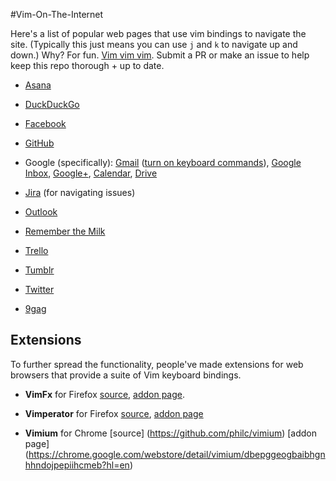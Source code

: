 #Vim-On-The-Internet

Here's a list of popular web pages that use vim bindings to navigate the site. (Typically this just means you can use `j` and `k` to navigate up and down.) Why? For fun. <a href="https://twitter.com/iamdevloper/status/588355053104267264">Vim vim vim<a/>. Submit a PR or make an issue to help keep this repo thorough + up to date.

- <a href="https://asana.com">Asana</a>

- <a href = "https://duckduckgo.com/"> DuckDuckGo </a>

- <a href="http://facebook.com">Facebook</a>

- <a href="http://github.com">GitHub</a> 

- Google (specifically): <a href="http://gmail.com">Gmail</a> ([turn on keyboard commands](https://support.google.com/mail/answer/6594?hl=en)), <a href="https://inbox.google.com/">Google Inbox</a>, <a href="http://plus.google.com">Google+</a>, <a href="http://calendar.google.com">Calendar</a>, <a href="http://drive.google.com">Drive</a>

- <a href="http://jira.com">Jira</a> (for navigating issues)

- [Outlook](http://windows.microsoft.com/en-us/windows/outlook/keyboard-shortcuts)
 
- [Remember the Milk](http://www.rememberthemilk.com/help/?ctx=basics.basics.keyboard)

- <a href="http://trello.com">Trello</a>

- <a href="http://tumblr.com">Tumblr</a>

- <a href="http://twitter.com">Twitter</a>

- <a href="http://9gag.com">9gag</a>



## Extensions

To further spread the functionality, people've made extensions for web browsers that provide a suite of Vim keyboard bindings.

- **VimFx** for Firefox [source](https://github.com/akhodakivskiy/VimFx),  [addon page](https://addons.mozilla.org/en-us/firefox/addon/vimfx).

- **Vimperator** for Firefox [source](https://github.com/vimperator/vimperator-labs), [addon page](https://addons.mozilla.org/en-US/firefox/addon/vimperator/)

- **Vimium** for Chrome [source] (https://github.com/philc/vimium) [addon page] (https://chrome.google.com/webstore/detail/vimium/dbepggeogbaibhgnhhndojpepiihcmeb?hl=en) 

